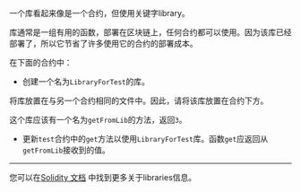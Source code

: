 一个库看起来像是一个合约，但使用关键字library。

库通常是一组有用的函数，部署在区块链上，任何合约都可以使用。因为该库已经部署了，所以它节省了许多使用它的合约的部署成本。

在下面的合约中：
 - 创建一个名为`LibraryForTest`的库。

 将库放置在与另一个合约相同的文件中。因此，请将该库放置在合约下方。

 这个库应该有一个名为`getFromLib`的方法，返回`3`。
 
 - 更新`test`合约中的`get`方法以使用`LibraryForTest`库。函数`get`应返回从`getFromLib`接收到的值。
 ---------

您可以在<a href="https://solidity.readthedocs.io/en/latest/contracts.html?highlight=library#libraries" target="_blank">Solidity 文档</a> 中找到更多关于libraries信息。

